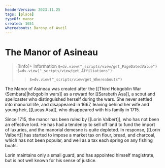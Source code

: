 ```yaml
---
headerVersion: 2023.11.25
tags: [place]
typeOf: manor
created: 1651
whereabouts: Barony of Aveil
---
```

# The Manor of Asineau
>[!info]+ Information
> `$=dv.view("_scripts/view/get_PageDatedValue")`
> `$=dv.view("_scripts/view/get_Affiliations")`
>> `$=dv.view("_scripts/view/get_Whereabouts")`

The Manor of Asineau was created after the [[Third Hobgoblin War (Sembara)|hobgoblin wars]] as a reward for [[Sarabeth Asa]], a scout and spellcaster who distinguished herself during the wars. She never settled into manorial life, and disappeared in 1667, leaving behind her wife and young heir, [[Lucas Asa]], who disappeared with his family in 1715.

Since 1715, the manor has been ruled by [[Lorin Valbert]], who has not been an effective lord. He has had a tendency to sell off land to fund the import of luxuries, and the manorial demesne is quite depleted. In response, [[Lorin Valbert]] has started to impose a market tax on flour, bread, and charcoal, which has not been popular, and well as a tax each spring on any fishing boats. 

Lorin maintains only a small guard, and has appointed himself magistrate, but is not well known for his sense of justice. 
